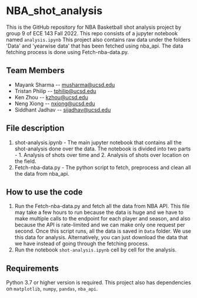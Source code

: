 # NBA_shot_analysis
This is the GitHub repository for NBA Basketball shot analysis project by group 9 of ECE 143 Fall 2022.
This repo consists of a jupyter notebook named `analysis.ipynb` 
This project also contains raw data under the folders 'Data' and 'yearwise data' that has been fetched using nba_api. The data fetching process is done using Fetch-nba-data.py.

## Team Members
- Mayank Sharma -- musharma@ucsd.edu
- Tristan Philip -- tphilip@ucsd.edu
- Ken Zhou -- kzhou@ucsd.edu
- Neng Xiong -- nxiong@ucsd.edu
- Siddhant Jadhav -- sijadhav@ucsd.edu

## File description
1. shot-analysis.ipynb - The main jupyter notebook that contains all the shot-analysis done over the data. The notebook is divided into two parts - 1. Analysis of shots over time and 2. Analysis of shots over location on the field.
2. Fetch-nba-data.py - The python script to fetch, preprocess and clean all the data from nba_api. 

## How to use the code
1. Run the Fetch-nba-data.py and fetch all the data from NBA API. This file may take a few hours to run because the data is huge and we have to make multiple calls to the endpoint for each player and season, and also because the API is rate-limited and we can make only one request per second. Once this script runs, all the data is saved in `Data` folder. We use this data for analysis. Alternatively, you can just download the data that we have instead of going through the fetching process.
2. Run the notebook `shot-analysis.ipynb` cell by cell for the analysis.

## Requirements
Python 3.7 or higher version is required. This project also has dependencies on `matplotlib`, `numpy`, `pandas`, `nba_api`.
